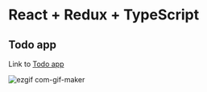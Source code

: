 # React + Redux + TypeScript 

## Todo app

Link to [Todo app](https://react-redux-typescript-anna.netlify.app/)

![ezgif com-gif-maker](https://user-images.githubusercontent.com/74892817/152666965-ffc04ecd-af6d-4190-8568-1dc2a30ceb7b.gif)

